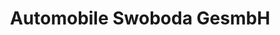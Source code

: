 ---
title: "Automobile Swoboda GesmbH"
url: /laakirchen/automobile-swoboda-gesmbh/
shop: Autohaus
---